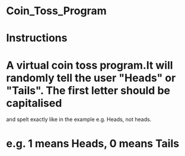 # Coin_Toss_Program
# Instructions
# A virtual coin toss program.It will randomly tell the user "Heads" or "Tails". The first letter should be capitalised
and spelt exactly like in the example e.g. Heads, not heads. 
# e.g. 1 means Heads, 0 means Tails
